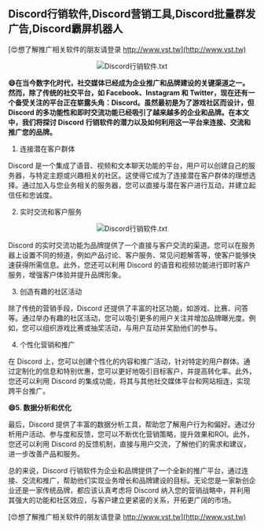 ## **Discord行销软件,Discord营销工具,Discord批量群发广告,Discord霸屏机器人**

[😍想了解推广相关软件的朋友请登录 http://www.vst.tw](http://www.vst.tw)

 <center><img src="https://vst.tw/MP4/tuiguang/png/7.png" alt="Discord行销软件.txt"></center>

**😄在当今数字化时代，社交媒体已经成为企业推广和品牌建设的关键渠道之一。然而，除了传统的社交平台，如 Facebook、Instagram 和 Twitter，现在还有一个备受关注的平台正在崭露头角：Discord。虽然最初是为了游戏社区而设计，但 Discord 的多功能性和即时交流功能已经吸引了越来越多的企业和品牌。在本文中，我们将探讨 Discord 行销软件的潜力以及如何利用这一平台来连接、交流和推广您的品牌。**

1. 连接潜在客户群体

Discord 是一个集成了语音、视频和文本聊天功能的平台，用户可以创建自己的服务器，与特定主题或兴趣相关的社区。这使得它成为了连接潜在客户群体的理想选择。通过加入与您业务相关的服务器，您可以直接与潜在客户进行互动，并建立起信任和忠诚度。

2. 实时交流和客户服务

 <center><img src="https://vst.tw/MP4/tuiguang/png/1.png" alt="Discord行销软件.txt"></center>

Discord 的实时交流功能为品牌提供了一个直接与客户交流的渠道。您可以在服务器上设置不同的频道，例如产品讨论、客户服务、常见问题解答等，使客户能够快速获得所需信息。此外，您还可以利用 Discord 的语音和视频功能进行即时客户服务，增强客户体验并提升品牌形象。

3. 创造有趣的社区活动

除了传统的营销手段，Discord 还提供了丰富的社区功能，如游戏、比赛、问答等。通过举办有趣的社区活动，您可以吸引更多的用户关注并增加品牌曝光度。例如，您可以组织游戏比赛或抽奖活动，与用户互动并奖励他们的参与。

4. 个性化营销和推广

在 Discord 上，您可以创建个性化的内容和推广活动，针对特定的用户群体。通过定制化的信息和特别优惠，您可以更好地吸引目标客户，并提高转化率。此外，您还可以利用 Discord 的集成功能，将其与其他社交媒体平台和网站相连，实现跨平台推广。

**😄5. 数据分析和优化**

最后，Discord 提供了丰富的数据分析工具，帮助您了解用户行为和偏好。通过分析用户活动、参与度和反馈，您可以不断优化营销策略，提升效果和ROI。此外，您还可以利用 Discord 的反馈机制，直接与用户交流，了解他们的需求和建议，进一步改善产品和服务。

总的来说，Discord 行销软件为企业和品牌提供了一个全新的推广平台，通过连接、交流和推广，帮助他们实现业务增长和品牌建设的目标。无论您是一家新创企业还是一家传统品牌，都应该认真考虑将 Discord 纳入您的营销战略中，并利用其强大的功能和社区效应，与客户建立更紧密的关系，开拓更广阔的市场。

[😍想了解推广相关软件的朋友请登录 http://www.vst.tw](http://www.vst.tw)



